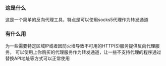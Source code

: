 ### 这是什么
这是一个简单的反向代理工具，特点是可以使用socks5代理作为转发通道
### 有什么用
为一些需要特定区域IP或者因防火墙导致不可用的HTTP(S)服务提供反向代理服务，
可以使用上你购买的代理服务作为转发通道，让一些不支持代理的程序通过替换API地址等方式可以正常使用
